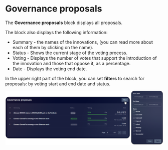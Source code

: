 # Governance proposals

The **Governance proposals** block displays all proposals.

The block also displays the following information:&#x20;

* Summary - the names of the innovations, (you can read more about each of them by clicking on the name).&#x20;
* Status - Shows the current stage of the voting process.&#x20;
* Voting - Displays the number of votes that support the introduction of the innovation and those that oppose it, as a percentage.&#x20;
* Date - Displays the voting end date.

In the upper right part of the block, you can set **filters** to search for proposals: by voting start and end date and status.

![](<../../../.gitbook/assets/image (14).png>)
